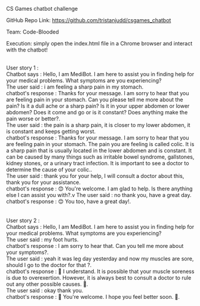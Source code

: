CS Games chatbot challenge <br />

GitHub Repo Link: https://github.com/tristanjudd/csgames_chatbot

Team: Code-Blooded

Execution: simply open the index.html file in a Chrome browser and interact with the chatbot! 

<br />
User story 1 :<br />
Chatbot says : Hello, I am MediBot. I am here to assist you in finding help for your medical problems. What symptoms are you experiencing?<br />
The user said : i am feeling a sharp pain in my stomach.<br />
chatbot's response : Thanks for your message. I am sorry to hear that you are feeling pain in your stomach. Can you please tell me more about the pain? Is it a dull ache or a sharp pain? Is it in your upper abdomen or lower abdomen? Does it come and go or is it constant? Does anything make the pain worse or better?.<br />
The user said : the pain is a sharp pain, it is closer to my lower abdomen, it is constant and keeps getting worst.<br />
chatbot's response : Thanks for your message. I am sorry to hear that you are feeling pain in your stomach. The pain you are feeling is called colic. It is a sharp pain that is usually located in the lower abdomen and is constant. It can be caused by many things such as irritable bowel syndrome, gallstones, kidney stones, or a urinary tract infection. It is important to see a doctor to determine the cause of your colic..<br />
The user said : thank you for your help, I will consult a doctor about this, thank you for your assistance.<br />
chatbot's response : 😊 You're welcome. I am glad to help. Is there anything else I can assist you with?.v
The user said : no thank you, have a great day.<br />
chatbot's response : 😊 You too, have a great day!.<br />
<br />
<br />
User story 2 :<br />
Chatbot says : Hello, I am MediBot. I am here to assist you in finding help for your medical problems. What symptoms are you experiencing?<br />
The user said : my foot hurts.<br />
chatbot's response : I am sorry to hear that. Can you tell me more about your symptoms?.<br />
The user said : yeah it was leg day yesterday and now my muscles are sore, should I go to the doctor for that ?.<br />
chatbot's response : 💬 I understand. It is possible that your muscle soreness is due to overexertion. However, it is always best to consult a doctor to rule out any other possible causes. 💬.<br />
The user said : okay thank you.<br />
chatbot's response : 💬 You're welcome. I hope you feel better soon. 💬.<br />
